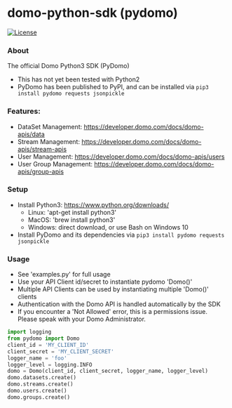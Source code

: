 # domo-python-sdk (pydomo)
[![License](https://img.shields.io/badge/license-MIT-blue.svg?style=flat)](http://www.opensource.org/licenses/MIT)

### About

The official Domo Python3 SDK (PyDomo)
* This has not yet been tested with Python2
* PyDomo has been published to PyPI, and can be installed via `pip3 install pydomo requests jsonpickle`

### Features:
* DataSet Management: https://developer.domo.com/docs/domo-apis/data
* Stream Management: https://developer.domo.com/docs/domo-apis/stream-apis
* User Management: https://developer.domo.com/docs/domo-apis/users
* User Group Management: https://developer.domo.com/docs/domo-apis/group-apis

### Setup
* Install Python3: https://www.python.org/downloads/
    * Linux: 'apt-get install python3'
    * MacOS: 'brew install python3'
    * Windows: direct download, or use Bash on Windows 10
* Install PyDomo and its dependencies via `pip3 install pydomo requests jsonpickle`

### Usage
* See 'examples.py' for full usage
* Use your API Client id/secret to instantiate pydomo 'Domo()'
* Multiple API Clients can be used by instantiating multiple 'Domo()' clients
* Authentication with the Domo API is handled automatically by the SDK
* If you encounter a 'Not Allowed' error, this is a permissions issue. Please speak with your Domo Administrator.
```python
import logging
from pydomo import Domo
client_id = 'MY_CLIENT_ID'
client_secret = 'MY_CLIENT_SECRET'
logger_name = 'foo'
logger_level = logging.INFO
domo = Domo(client_id, client_secret, logger_name, logger_level)
domo.datasets.create()
domo.streams.create()
domo.users.create()
domo.groups.create()
```
